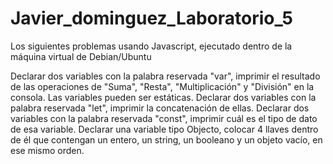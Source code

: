 # Javier_dominguez_Laboratorio_5
Los siguientes problemas usando Javascript, ejecutado dentro de la máquina virtual de Debian/Ubuntu

Declarar dos variables con la palabra reservada "var", imprimir el resultado de las operaciones de "Suma", "Resta", "Multiplicación" y "División" en la consola. Las variables pueden ser estáticas.
Declarar dos variables con la palabra reservada "let", imprimir la concatenación de ellas.
Declarar dos variables con la palabra reservada "const", imprimir cuál es el tipo de dato de esa variable.
Declarar una variable tipo Objecto, colocar 4 llaves dentro de él que contengan un entero, un string, un booleano y un objeto vacío, en ese mismo orden.

